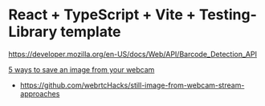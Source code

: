 # React + TypeScript + Vite + Testing-Library template
https://developer.mozilla.org/en-US/docs/Web/API/Barcode_Detection_API

[5 ways to save an image from your webcam](https://webrtchacks.com/still-image-from-webcam-stream-approaches/)
- https://github.com/webrtcHacks/still-image-from-webcam-stream-approaches

